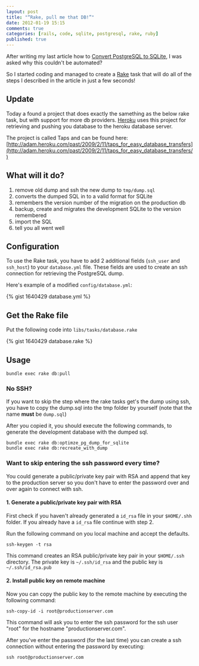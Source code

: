 ```yaml
---
layout: post
title: "“Rake, pull me that DB!”"
date: 2012-01-19 15:15
comments: true
categories: [rails, code, sqlite, postgresql, rake, ruby]
published: true
---
```


After writing my last article how to [Convert PostgreSQL to SQLite](http://manuel.manuelles.nl/blog/2012/01/18/convert-postgresql-to-sqlite/ "How to: Convert a PostgreSQL database to a SQLite database"), I was asked why this couldn't be automated?

So I started coding and managed to create a [Rake](http://rake.rubyforge.org/ "Rake -- Ruby Make") task that will do all of the steps I described in the article in just a few seconds!

<!-- more -->

## Update

Today a found a project that does exactly the samething as the below rake task, but with support for more db providers. [Heroku](http://www.herko.com) uses this project for retrieving and pushing you database to the heroku database server.

The project is called Taps and can be found here: [http://adam.heroku.com/past/2009/2/11/taps_for_easy_database_transfers](http://adam.heroku.com/past/2009/2/11/taps_for_easy_database_transfers/)

## What will it do?

1. remove old dump and ssh the new dump to `tmp/dump.sql`
2. converts the dumped SQL in to a valid format for SQLite
3. remembers the version number of the migration on the production db
4. backup, create and migrates the development SQLite to the version remembered
5. import the SQL
6. tell you all went well

## Configuration

To use the Rake task, you have to add 2 additional fields (`ssh_user` and `ssh_host`) to your `database.yml` file. These fields are used to create an ssh connection for retrieving the PostgreSQL dump.

Here's example of a modified `config/database.yml`:

{% gist 1640429 database.yml %}

## Get the Rake file

Put the following code into `libs/tasks/database.rake`

{% gist 1640429 database.rake %}

## Usage

```
bundle exec rake db:pull
```

### No SSH?

If you want to skip the step where the rake tasks get's the dump using ssh, you have to copy the dump.sql into the tmp folder by yourself (note that the name __must__ be `dump.sql`)

After you copied it, you should execute the following commands, to generate the development database with the dumped sql.

```
bundle exec rake db:optimze_pg_dump_for_sqlite
bundle exec rake db:recreate_with_dump
```

### Want to skip entering the ssh password every time?

You could generate a public/private key pair with RSA and append that key to the production server so you don't have to enter the password over and over again to connect with ssh.

#### 1. Generate a public/private key pair with RSA

First check if you haven't already generated a `id_rsa` file in your `$HOME/.shh` folder. If you already have a `id_rsa` file continue with step 2.

Run the following command on you local machine and accept the defaults.

```
ssh-keygen -t rsa
```

This command creates an RSA public/private key pair in your `$HOME/.ssh` directory. The private key is `~/.ssh/id_rsa` and the public key is `~/.ssh/id_rsa.pub`

#### 2. Install public key on remote machine

Now you can copy the public key to the remote machine by executing the following command:

```
ssh-copy-id -i root@productionserver.com
```

This command will ask you to enter the ssh password for the ssh user "root" for the hostname "productionserver.com".

After you've enter the password (for the last time) you can create a ssh connection without entering the password by executing:

```
ssh root@productionserver.com
```
